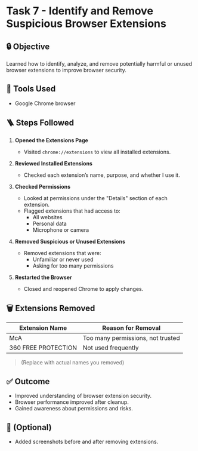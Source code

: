 # Task 7 - Identify and Remove Suspicious Browser Extensions

## 🔒 Objective
Learned how to identify, analyze, and remove potentially harmful or unused browser extensions to improve browser security.

## 🧰 Tools Used
- Google Chrome browser

## 🪜 Steps Followed

1. **Opened the Extensions Page**  
   - Visited `chrome://extensions` to view all installed extensions.

2. **Reviewed Installed Extensions**  
   - Checked each extension’s name, purpose, and whether I use it.

3. **Checked Permissions**  
   - Looked at permissions under the "Details" section of each extension.
   - Flagged extensions that had access to:
     - All websites
     - Personal data
     - Microphone or camera

4. **Removed Suspicious or Unused Extensions**  
   - Removed extensions that were:
     - Unfamiliar or never used
     - Asking for too many permissions

5. **Restarted the Browser**  
   - Closed and reopened Chrome to apply changes.

## 🗑️ Extensions Removed
| Extension Name     | Reason for Removal                 |
|--------------------|------------------------------------|
| McA   | Too many permissions, not trusted  |
| 360 FREE PROTECTION    | Not used frequently                |

> (Replace with actual names you removed)

## ✅ Outcome
- Improved understanding of browser extension security.
- Browser performance improved after cleanup.
- Gained awareness about permissions and risks.

## 📸 (Optional)
- Added screenshots before and after removing extensions.

